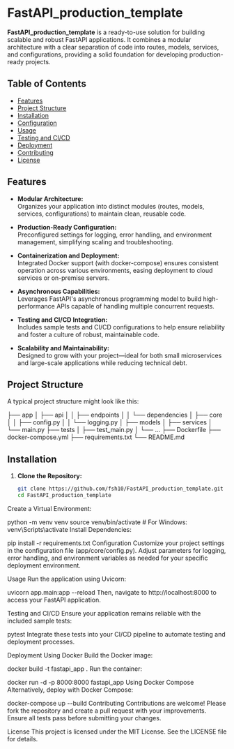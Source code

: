 # FastAPI_production_template

**FastAPI_production_template** is a ready-to-use solution for building scalable and robust FastAPI applications. It combines a modular architecture with a clear separation of code into routes, models, services, and configurations, providing a solid foundation for developing production-ready projects.

## Table of Contents

- [Features](#features)
- [Project Structure](#project-structure)
- [Installation](#installation)
- [Configuration](#configuration)
- [Usage](#usage)
- [Testing and CI/CD](#testing-and-cicd)
- [Deployment](#deployment)
- [Contributing](#contributing)
- [License](#license)

## Features

- **Modular Architecture:**  
  Organizes your application into distinct modules (routes, models, services, configurations) to maintain clean, reusable code.

- **Production-Ready Configuration:**  
  Preconfigured settings for logging, error handling, and environment management, simplifying scaling and troubleshooting.

- **Containerization and Deployment:**  
  Integrated Docker support (with docker-compose) ensures consistent operation across various environments, easing deployment to cloud services or on-premise servers.

- **Asynchronous Capabilities:**  
  Leverages FastAPI's asynchronous programming model to build high-performance APIs capable of handling multiple concurrent requests.

- **Testing and CI/CD Integration:**  
  Includes sample tests and CI/CD configurations to help ensure reliability and foster a culture of robust, maintainable code.

- **Scalability and Maintainability:**  
  Designed to grow with your project—ideal for both small microservices and large-scale applications while reducing technical debt.

## Project Structure

A typical project structure might look like this:

├── app │ ├── api │ │ ├── endpoints │ │ └── dependencies │ ├── core │ │ ├── config.py │ │ └── logging.py │ ├── models │ ├── services │ └── main.py ├── tests │ ├── test_main.py │ └── ... ├── Dockerfile ├── docker-compose.yml ├── requirements.txt └── README.md


## Installation

1. **Clone the Repository:**
   ```bash
   git clone https://github.com/fsh10/FastAPI_production_template.git
   cd FastAPI_production_template
Create a Virtual Environment:

python -m venv venv
source venv/bin/activate  # For Windows: venv\Scripts\activate
Install Dependencies:

pip install -r requirements.txt
Configuration
Customize your project settings in the configuration file (app/core/config.py). Adjust parameters for logging, error handling, and environment variables as needed for your specific deployment environment.

Usage
Run the application using Uvicorn:

uvicorn app.main:app --reload
Then, navigate to http://localhost:8000 to access your FastAPI application.

Testing and CI/CD
Ensure your application remains reliable with the included sample tests:

pytest
Integrate these tests into your CI/CD pipeline to automate testing and deployment processes.

Deployment
Using Docker
Build the Docker image:

docker build -t fastapi_app .
Run the container:

docker run -d -p 8000:8000 fastapi_app
Using Docker Compose
Alternatively, deploy with Docker Compose:

docker-compose up --build
Contributing
Contributions are welcome! Please fork the repository and create a pull request with your improvements. Ensure all tests pass before submitting your changes.

License
This project is licensed under the MIT License. See the LICENSE file for details.
